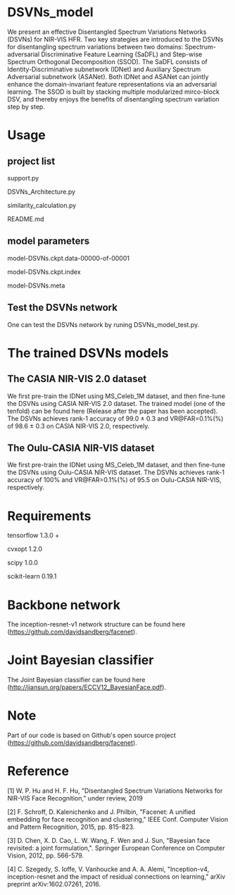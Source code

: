 # DSVNs_model
We present an effective Disentangled Spectrum Variations Networks (DSVNs) for NIR-VIS HFR. Two key strategies are introduced to the DSVNs for disentangling spectrum variations between two domains: Spectrum-adversarial Discriminative Feature Learning (SaDFL) and Step-wise Spectrum Orthogonal Decomposition (SSOD). The SaDFL consists of Identity-Discriminative subnetwork (IDNet) and Auxiliary Spectrum Adversarial subnetwork (ASANet). Both IDNet and ASANet can jointly enhance the domain-invariant feature representations via an adversarial learning. The SSOD is built by stacking multiple modularized mirco-block DSV, and thereby enjoys the benefits of disentangling spectrum variation step by step.

# Usage
## project list

support.py

DSVNs_Architecture.py

similarity_calculation.py

README.md

## model parameters

model-DSVNs.ckpt.data-00000-of-00001

model-DSVNs.ckpt.index

model-DSVNs.meta

## Test the DSVNs network
One can test the DSVNs network by runing DSVNs_model_test.py. 

# The trained DSVNs models

## The CASIA NIR-VIS 2.0 dataset
We first pre-train the IDNet using MS_Celeb_1M dataset, and then fine-tune the DSVNs using CASIA NIR-VIS 2.0 dataset. The trained model (one of the tenfold) can be found here (Release after the paper has been accepted). The DSVNs achieves rank-1 accuracy of 99.0 ± 0.3 and VR@FAR=0.1%(%) of 98.6 ± 0.3 on CASIA NIR-VIS 2.0, respectively.

## The Oulu-CASIA NIR-VIS dataset
We first pre-train the IDNet using MS_Celeb_1M dataset, and then fine-tune the DSVNs using Oulu-CASIA NIR-VIS dataset. The DSVNs achieves rank-1 accuracy of 100% and VR@FAR=0.1%(%) of 95.5 on Oulu-CASIA NIR-VIS, respectively.

# Requirements
tensorflow 1.3.0 + 

cvxopt 1.2.0 

scipy 1.0.0 

scikit-learn 0.19.1 

# Backbone network
The inception-resnet-v1 network structure can be found here (https://github.com/davidsandberg/facenet). 

# Joint Bayesian classifier
The Joint Bayesian classifier can be found here (http://jiansun.org/papers/ECCV12_BayesianFace.pdf).

# Note
Part of our code is based on Github's open source project (https://github.com/davidsandberg/facenet).

# Reference
[1] W. P. Hu and H. F. Hu, "Disentangled Spectrum Variations Networks for NIR-VIS Face Recognition," under review, 2019

[2] F. Schroff, D. Kalenichenko and J. Philbin, "Facenet: A unified embedding for face recognition and clustering," IEEE Conf. Computer Vision and Pattern Recognition, 2015, pp. 815-823.

[3] D. Chen, X. D. Cao, L. W. Wang, F. Wen and J. Sun, "Bayesian face revisited: a joint formulation,". Springer European Conference on Computer Vision, 2012, pp. 566-579.

[4] C. Szegedy, S. Ioffe, V. Vanhoucke and A. A. Alemi, "Inception-v4, inception-resnet and the impact of residual connections on learning," arXiv preprint arXiv:1602.07261, 2016.
